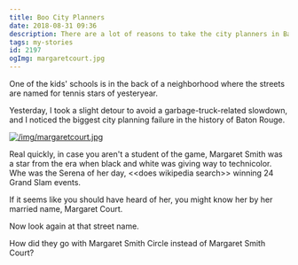 ```yaml
---
title: Boo City Planners
date: 2018-08-31 09:36
description: There are a lot of reasons to take the city planners in Baton Rouge to task.  Here's one of very little importance.
tags: my-stories
id: 2197
ogImg: margaretcourt.jpg
---
```

One of the kids' schools is in the back of a neighborhood where the streets are named for tennis stars of yesteryear.

Yesterday, I took a slight detour to avoid a garbage-truck-related slowdown, and I noticed the biggest city planning failure in the history of Baton Rouge.

<a class="lightview centered" href="/img/margaretcourt.jpg" data-lightview-caption="" data-lightview-group="group1"><img src="/img/margaretcourt.jpg" alt="/img/margaretcourt.jpg"  ><br><span class="caption"></span></a>

Real quickly, in case you aren't a student of the game, Margaret Smith was a star from the era when black and white was giving way to technicolor.  Whe was the Serena of her day, &lt;&lt;does wikipedia search&gt;&gt; winning 24 Grand Slam events.

If it seems like you should have heard of her, you might know her by her married name, Margaret Court.

Now look again at that street name.

How did they go with Margaret Smith Circle instead of Margaret Smith Court?